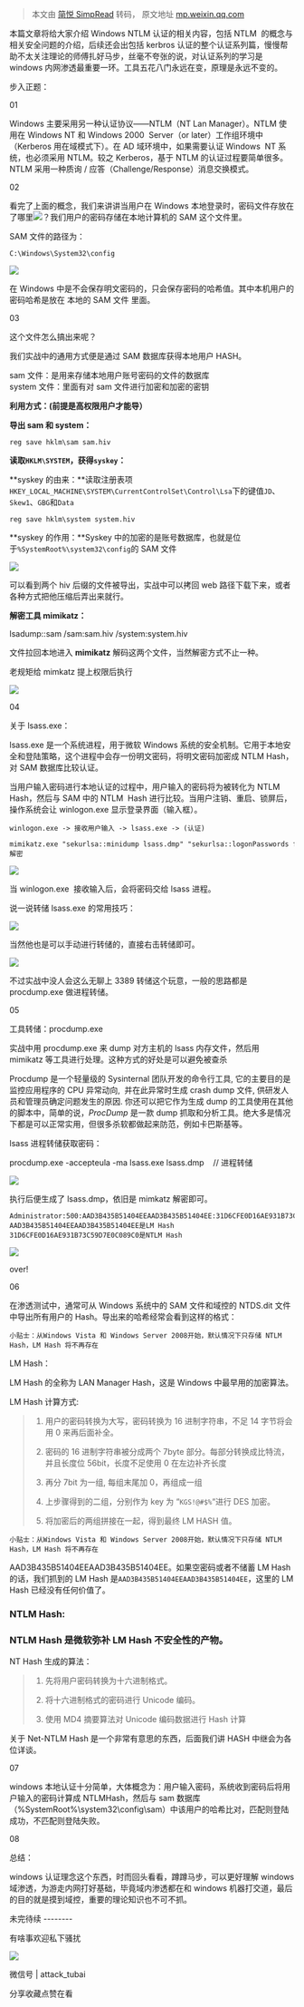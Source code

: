 > 本文由 [简悦 SimpRead](http://ksria.com/simpread/) 转码， 原文地址 [mp.weixin.qq.com](https://mp.weixin.qq.com/s/_ZeYSruAG2OQhrji9A3NJw)

本篇文章将给大家介绍 Windows NTLM 认证的相关内容，包括 NTLM  的概念与相关安全问题的介绍，后续还会出包括 kerbros 认证的整个认证系列篇，慢慢帮助不太关注理论的师傅扎好马步，丝毫不夸张的说，对认证系列的学习是 windows 内网渗透最重要一环。工具五花八门永远在变，原理是永远不变的。

步入正题：

01

Windows 主要采用另一种认证协议——NTLM（NT Lan Manager）。NTLM 使用在 Windows NT 和 Windows 2000  Server（or later）工作组环境中（Kerberos 用在域模式下）。在 AD 域环境中，如果需要认证 Windows  NT 系统，也必须采用 NTLM。较之 Kerberos，基于 NTLM 的认证过程要简单很多。NTLM 采用一种质询 / 应答（Challenge/Response）消息交换模式。

02

看完了上面的概念，我们来讲讲当用户在 Windows 本地登录时，密码文件存放在了哪里![](https://mmbiz.qpic.cn/mmbiz_png/ibHceSKEmlFjp6ianAkZzsUJBicUItVybm66x4ptYZ3hzu0dpGJ5OAIlAgZ4VDfD8cUFEddpuTU0e9frWU9PnMz2w/640?wx_fmt=png)？我们用户的密码存储在本地计算机的 SAM 这个文件里。

SAM 文件的路径为：

```
C:\Windows\System32\config
```

![](https://mmbiz.qpic.cn/mmbiz_png/ibHceSKEmlFia46zBNh5WrZiavZKzkpIIFrnUO4QmMMIkbiaRcVQBe5BaKx9Oxd9hIrnaxayJu7vjTYWjzVVHrVYSQ/640?wx_fmt=png)

在 Windows 中是不会保存明文密码的，只会保存密码的哈希值。其中本机用户的密码哈希是放在 本地的 SAM 文件 里面。

03

这个文件怎么搞出来呢？

我们实战中的通用方式便是通过 SAM 数据库获得本地用户 HASH。

sam 文件：是用来存储本地用户账号密码的文件的数据库  
system 文件：里面有对 sam 文件进行加密和加密的密钥

**利用方式：(前提是高权限用户才能导）**

**导出 sam 和 system：**

```
reg save hklm\sam sam.hiv
```

****读取`HKLM\SYSTEM`，获得`syskey`：****

**syskey 的由来：**读取注册表项`HKEY_LOCAL_MACHINE\SYSTEM\CurrentControlSet\Control\Lsa`下的键值`JD`、`Skew1`、`GBG`和`Data  
`

```
reg save hklm\system system.hiv
```

**syskey 的作用：**Syskey 中的加密的是账号数据库，也就是位于`%SystemRoot%\system32\config`的 SAM 文件

![](https://mmbiz.qpic.cn/mmbiz_png/ibHceSKEmlFjp6ianAkZzsUJBicUItVybm6rSBHefEGN4ykcpLtDHBDmkx2v7ibz5lsK9osbY0iaZFclgJF5Zz8EVzg/640?wx_fmt=png)

可以看到两个 hiv 后缀的文件被导出，实战中可以拷回 web 路径下载下来，或者各种方式把他压缩后弄出来就行。  

****解密工具 mimikatz：****

lsadump::sam /sam:sam.hiv /system:system.hiv

文件拉回本地进入 ****mimikatz**** 解码这两个文件，当然解密方式不止一种。

老规矩给 mimkatz 提上权限后执行

![](https://mmbiz.qpic.cn/mmbiz_png/ibHceSKEmlFjp6ianAkZzsUJBicUItVybm6WcraJLEwG1picbNnfWdAFwPJJodEMzNt1l2EkgumVNV7lqS8ibqBsVJA/640?wx_fmt=png)  

04

关于 lsass.exe：

lsass.exe 是一个系统进程，用于微软 Windows 系统的安全机制。它用于本地安全和登陆策略，这个进程中会存一份明文密码，将明文密码加密成 NTLM Hash，对 SAM 数据库比较认证。

当用户输入密码进行本地认证的过程中，用户输入的密码将为被转化为 NTLM Hash，然后与 SAM 中的 NTLM  Hash 进行比较。当用户注销、重启、锁屏后，操作系统会让 winlogon.exe 显示登录界面（输入框）。

```
winlogon.exe -> 接收用户输入 -> lsass.exe -> (认证)
```

```
mimikatz.exe "sekurlsa::minidump lsass.dmp" "sekurlsa::logonPasswords full" "exit" > lsass.txt  //解密
```

![](https://mmbiz.qpic.cn/mmbiz_png/ibHceSKEmlFia46zBNh5WrZiavZKzkpIIFr4fJo1NpaH9FzA244djIiaChA3uuaCSDQSfwkPUHL1ibqrd2pURhS3EdQ/640?wx_fmt=png)

当 winlogon.exe  接收输入后，会将密码交给 lsass 进程。

说一说转储 lsass.exe 的常用技巧：  

![](https://mmbiz.qpic.cn/mmbiz_png/ibHceSKEmlFia46zBNh5WrZiavZKzkpIIFrkmpLeYcAcicicqr7jwmS4yqPcewxzv0ntcAYbUwBDugPXSGZbRXYFSrw/640?wx_fmt=png)

当然他也是可以手动进行转储的，直接右击转储即可。

![](https://mmbiz.qpic.cn/mmbiz_png/ibHceSKEmlFia46zBNh5WrZiavZKzkpIIFr8VGl0eKMI3oYZ5JO6eZyloc4h9ouKzkyDy1xfQv0RHuqeib5f75969w/640?wx_fmt=png)

不过实战中没人会这么无聊上 3389 转储这个玩意，一般的思路都是 procdump.exe 做进程转储。

05

工具转储：procdump.exe

实战中用 procdump.exe 来 dump 对方主机的 lsass 内存文件，然后用 mimikatz 等工具进行处理。这种方式的好处是可以避免被查杀  

Procdump 是一个轻量级的 Sysinternal 团队开发的命令行工具, 它的主要目的是监控应用程序的 CPU 异常动向,  并在此异常时生成 crash dump 文件, 供研发人员和管理员确定问题发生的原因. 你还可以把它作为生成 dump 的工具使用在其他的脚本中，简单的说，_ProcDump_ 是一款 dump 抓取和分析工具。绝大多是情况下都是可以正常实用，但很多杀软都做起来防范，例如卡巴斯基等。

lsass 进程转储获取密码：

procdump.exe -accepteula -ma lsass.exe lsass.dmp    // 进程转储

![](https://mmbiz.qpic.cn/mmbiz_png/ibHceSKEmlFjp6ianAkZzsUJBicUItVybm6DXS9lFmn2BicnaMYSAb9kyta66D92Ehh0zibXBvatan43mxXIiafcSq0w/640?wx_fmt=png)

执行后便生成了 lsass.dmp，依旧是 mimkatz 解密即可。

```
Administrator:500:AAD3B435B51404EEAAD3B435B51404EE:31D6CFE0D16AE931B73C59D7E0C089C0:::
AAD3B435B51404EEAAD3B435B51404EE是LM Hash
31D6CFE0D16AE931B73C59D7E0C089C0是NTLM Hash
```

![](https://mmbiz.qpic.cn/mmbiz_png/ibHceSKEmlFjp6ianAkZzsUJBicUItVybm6h2Hf1DxicVjkX6IcceHYbbQvib19M2xxx5VGH2SvXCbgXUP1kPbcWwdw/640?wx_fmt=png)

over!

06

在渗透测试中，通常可从 Windows 系统中的 SAM 文件和域控的 NTDS.dit 文件中导出所有用户的 Hash。导出来的哈希经常会看到这样的格式：

```
小贴士：从Windows Vista 和 Windows Server 2008开始，默认情况下只存储 NTLM Hash，LM Hash 将不再存在
```

LM Hash：

LM Hash 的全称为 LAN Manager Hash，这是 Windows 中最早用的加密算法。

LM Hash 计算方式:

> 1. 用户的密码转换为大写，密码转换为 16 进制字符串，不足 14 字节将会用 0 来再后面补全。
> 
> 2. 密码的 16 进制字符串被分成两个 7byte 部分。每部分转换成比特流，并且长度位 56bit，长度不足使用 0 在左边补齐长度
> 
> 3. 再分 7bit 为一组, 每组末尾加 0，再组成一组
> 
> 4. 上步骤得到的二组，分别作为 key 为 “`KGS!@#$%`“进行 DES 加密。
> 
> 5. 将加密后的两组拼接在一起，得到最终 LM HASH 值。

```
小贴士：从Windows Vista 和 Windows Server 2008开始，默认情况下只存储 NTLM Hash，LM Hash 将不再存在
```

AAD3B435B51404EEAAD3B435B51404EE。如果空密码或者不储蓄 LM Hash 的话，我们抓到的 LM Hash 是`AAD3B435B51404EEAAD3B435B51404EE`，这里的 LM Hash 已经没有任何价值了。

### NTLM Hash:

### NTLM Hash 是微软弥补 LM Hash 不安全性的产物。

NT Hash 生成的算法：

> 1. 先将用户密码转换为十六进制格式。
> 
> 2. 将十六进制格式的密码进行 Unicode 编码。
> 
> 3. 使用 MD4 摘要算法对 Unicode 编码数据进行 Hash 计算

关于 Net-NTLM Hash 是一个非常有意思的东西，后面我们讲 HASH 中继会为各位详谈。

07

windows 本地认证十分简单，大体概念为：用户输入密码，系统收到密码后将用户输入的密码计算成 NTLMHash，然后与 sam 数据库（%SystemRoot%\system32\config\sam）中该用户的哈希比对，匹配则登陆成功，不匹配则登陆失败。

08

总结：

windows 认证理念这个东西，时而回头看看，蹲蹲马步，可以更好理解 windows 域渗透，为游走内网打好基础，毕竟域内渗透都在和 windows 机器打交道，最后的目的就是摸到域控，重要的理论知识也不可不抓。

未完待续 --------  

有啥事欢迎私下骚扰

  

![](https://mmbiz.qpic.cn/mmbiz_jpg/ibHceSKEmlFjp6ianAkZzsUJBicUItVybm6vpZZgEPZDiczD5ufHqTRdzFR2rzV0icJZSk4QVHXt3W9IQ5ekgvvMdOA/640?wx_fmt=jpeg)

微信号 | attack_tubai  

分享收藏点赞在看